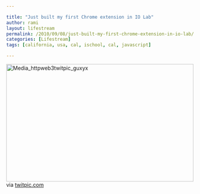 ```yaml
---

title: "Just built my first Chrome extension in IO Lab"
author: rami
layout: lifestream 
permalink: /2010/09/08/just-built-my-first-chrome-extension-in-io-lab/
categories: [Lifestream]
tags: [california, usa, cal, ischool, cal, javascript]

---
```


<div class="posterous_bookmarklet_entry">
  <div class='p_embed p_image_embed'>
    <a href="http://139.59.20.41/wp-content/uploads/2011/12/media_httpweb3twitpic_guxyx-scaled1000.png"><img alt="Media_httpweb3twitpic_guxyx" height="313" src="http://139.59.20.41/wp-content/uploads/2011/12/media_httpweb3twitpic_guxyx-scaled1000.png?w=300" width="500" /></a>
  </div>
  
  <div class="posterous_quote_citation">
    via <a href="http://twitpic.com/2maaeb">twitpic.com</a>
  </div></p>
</div>
